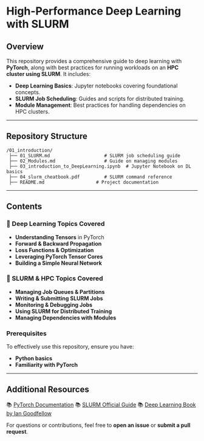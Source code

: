 # High-Performance Deep Learning with SLURM

## Overview
This repository provides a comprehensive guide to deep learning with **PyTorch**, along with best practices for running workloads on an **HPC cluster using SLURM**. It includes:
- **Deep Learning Basics**: Jupyter notebooks covering foundational concepts.
- **SLURM Job Scheduling**: Guides and scripts for distributed training.
- **Module Management**: Best practices for handling dependencies on HPC clusters.

---

## Repository Structure
```
/01_introduction/
 ├── 01_SLURM.md                    # SLURM job scheduling guide
 ├── 02_Modules.md                  # Guide on managing modules
 ├── 03_introduction_to_DeepLearning.ipynb  # Jupyter Notebook on DL basics
 ├── 04_slurm_cheatbook.pdf         # SLURM command reference
 ├── README.md                   # Project documentation

```

---

## Contents
### 🔹 Deep Learning Topics Covered
  - **Understanding Tensors** in PyTorch
  - **Forward & Backward Propagation**
  - **Loss Functions & Optimization**
  - **Leveraging PyTorch Tensor Cores**
  - **Building a Simple Neural Network**

### 🔹 SLURM & HPC Topics Covered
  - **Managing Job Queues & Partitions**
  - **Writing & Submitting SLURM Jobs**
  - **Monitoring & Debugging Jobs**
  - **Using SLURM for Distributed Training**
  - **Managing Dependencies with Modules**

### Prerequisites
To effectively use this repository, ensure you have:
- **Python basics**
- **Familiarity with PyTorch**



---

## Additional Resources
📚 [PyTorch Documentation](https://pytorch.org/docs/stable/index.html)
📚 [SLURM Official Guide](https://slurm.schedmd.com/documentation.html)
📚 [Deep Learning Book by Ian Goodfellow](https://www.deeplearningbook.org/)

For questions or contributions, feel free to **open an issue** or **submit a pull request**.

